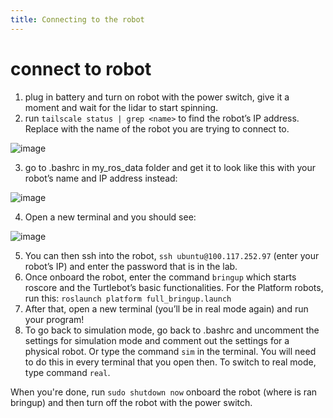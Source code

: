 ```yaml
---
title: Connecting to the robot
---
```

# connect to robot
1. plug in battery and turn on robot with the power switch, give it a moment and wait for the lidar to start spinning. 
2. run `tailscale status | grep <name>` to find the robot’s IP address. Replace <name> with the name of the robot you are trying to connect to. 
  
![image](https://user-images.githubusercontent.com/72238100/219488504-47b18571-2dff-46ac-bf9b-dd31cb17574a.png)

3. go to .bashrc in my_ros_data folder and get it to look like this with your robot’s name and IP address instead: 

![image](https://user-images.githubusercontent.com/72238100/219488620-0e1a2bb2-44fd-42cf-a5b3-89e5fe5c1540.png)

4. Open a new terminal and you should see: 

![image](https://user-images.githubusercontent.com/72238100/219488675-d943c463-9c37-4f65-a856-0acfc7a85d0c.png)


5. You can then ssh into the robot, `ssh ubuntu@100.117.252.97` (enter your robot’s IP) and enter the password that is in the lab. 
6. Once onboard the robot, enter the command `bringup` which starts roscore and the Turtlebot’s basic functionalities. 
For the Platform robots, run this: `roslaunch platform full_bringup.launch`
7. After that, open a new terminal (you’ll be in real mode again) and run your program!
8. To go back to simulation mode, go back to .bashrc and uncomment the settings for simulation mode and comment out the settings for a physical robot. Or type the command `sim` in the terminal. You will need to do this in every terminal that you open then. To switch to real mode, type command `real`.
 
When you're done, run `sudo shutdown now` onboard the robot (where is ran bringup) and then turn off the robot with the power switch. 
